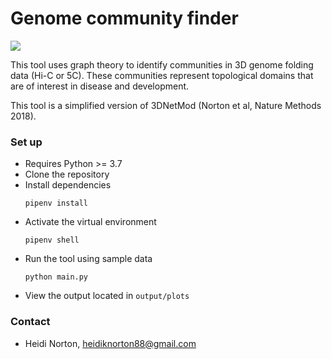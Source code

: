 # Genome community finder #
![](HiCchr1800038.gif)

This tool uses graph theory to identify communities in 3D genome folding data (Hi-C or 5C). These communities represent topological domains that are of interest in disease and development.

This tool is a simplified version of 3DNetMod (Norton et al, Nature Methods 2018). 

### Set up ###


* Requires Python >= 3.7
* Clone the repository
* Install dependencies
	```
	pipenv install
	```
* Activate the virtual environment
	```
	pipenv shell
	```
* Run the tool using sample data
	```
	python main.py
	```
* View the output located in `output/plots`


### Contact ###

* Heidi Norton, heidiknorton88@gmail.com

